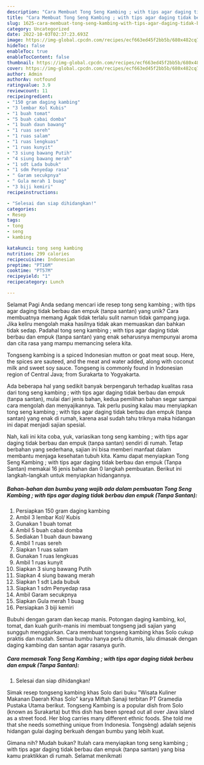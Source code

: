 ```yaml
---
description: "Cara Membuat Tong Seng Kambing ; with tips agar daging tidak berbau dan empuk (Tanpa Santan) yang Lezat, Mantap"
title: "Cara Membuat Tong Seng Kambing ; with tips agar daging tidak berbau dan empuk (Tanpa Santan) yang Lezat, Mantap"
slug: 1625-cara-membuat-tong-seng-kambing-with-tips-agar-daging-tidak-berbau-dan-empuk-tanpa-santan-yang-lezat-mantap
category: Uncategorized
date: 2022-10-03T02:37:23.693Z
image: https://img-global.cpcdn.com/recipes/ecf663ed45f2bb5b/680x482cq70/tong-seng-kambing-with-tips-agar-daging-tidak-berbau-dan-empuk-tanpa-santan-foto-resep-utama.jpg
hideToc: false
enableToc: true
enableTocContent: false
thumbnail: https://img-global.cpcdn.com/recipes/ecf663ed45f2bb5b/680x482cq70/tong-seng-kambing-with-tips-agar-daging-tidak-berbau-dan-empuk-tanpa-santan-foto-resep-utama.jpg
cover: https://img-global.cpcdn.com/recipes/ecf663ed45f2bb5b/680x482cq70/tong-seng-kambing-with-tips-agar-daging-tidak-berbau-dan-empuk-tanpa-santan-foto-resep-utama.jpg
author: Admin
authorAv: notfound
ratingvalue: 3.9
reviewcount: 11
recipeingredient:
- "150 gram daging kambing"
- "3 lembar Kol Kubis"
- "1 buah tomat"
- "5 buah cabai domba"
- "1 buah daun bawang"
- "1 ruas sereh"
- "1 ruas salam"
- "1 ruas lengkuas"
- "1 ruas kunyit"
- "3 siung bawang Putih"
- "4 siung bawang merah"
- "1 sdt Lada bubuk"
- "1 sdm Penyedap rasa"
- " Garam secukpnya"
- " Gula merah 1 buag"
- "3 biji kemiri"
recipeinstructions:

- "Selesai dan siap dihidangkan!"
categories:
- Resep
tags:
- tong
- seng
- kambing

katakunci: tong seng kambing 
nutrition: 299 calories
recipecuisine: Indonesian
preptime: "PT16M"
cooktime: "PT57M"
recipeyield: "1"
recipecategory: Lunch

---
```



Selamat Pagi Anda sedang mencari ide resep tong seng kambing ; with tips agar daging tidak berbau dan empuk (tanpa santan) yang unik? Cara membuatnya memang Agak tidak terlalu sulit namun tidak gampang juga. Jika keliru mengolah maka hasilnya tidak akan memuaskan dan bahkan tidak sedap. Padahal tong seng kambing ; with tips agar daging tidak berbau dan empuk (tanpa santan) yang enak seharusnya mempunyai aroma dan cita rasa yang mampu memancing selera kita.


Tongseng kambing is a spiced Indonesian mutton or goat meat soup. Here, the spices are sauteed, and the meat and water added, along with coconut milk and sweet soy sauce. Tongseng is commonly found in Indonesian region of Central Java; from Surakarta to Yogyakarta.

Ada beberapa hal yang sedikit banyak berpengaruh terhadap kualitas rasa dari tong seng kambing ; with tips agar daging tidak berbau dan empuk (tanpa santan), mulai dari jenis bahan, kedua pemilihan bahan segar sampai cara mengolah dan menyajikannya. Tak perlu pusing kalau mau menyiapkan tong seng kambing ; with tips agar daging tidak berbau dan empuk (tanpa santan) yang enak di rumah, karena asal sudah tahu triknya maka hidangan ini dapat menjadi sajian spesial.


Nah, kali ini kita coba, yuk, variasikan tong seng kambing ; with tips agar daging tidak berbau dan empuk (tanpa santan) sendiri di rumah. Tetap berbahan yang sederhana, sajian ini bisa memberi manfaat dalam membantu menjaga kesehatan tubuh kita. Kamu dapat menyiapkan Tong Seng Kambing ; with tips agar daging tidak berbau dan empuk (Tanpa Santan) memakai 16 jenis bahan dan 0 langkah pembuatan. Berikut ini langkah-langkah untuk menyiapkan hidangannya.

<!--inarticleads1-->

##### Bahan-bahan dan bumbu yang wajib ada dalam pembuatan Tong Seng Kambing ; with tips agar daging tidak berbau dan empuk (Tanpa Santan):

1. Persiapkan 150 gram daging kambing
1. Ambil 3 lembar Kol/ Kubis
1. Gunakan 1 buah tomat
1. Ambil 5 buah cabai domba
1. Sediakan 1 buah daun bawang
1. Ambil 1 ruas sereh
1. Siapkan 1 ruas salam
1. Gunakan 1 ruas lengkuas
1. Ambil 1 ruas kunyit
1. Siapkan 3 siung bawang Putih
1. Siapkan 4 siung bawang merah
1. Siapkan 1 sdt Lada bubuk
1. Siapkan 1 sdm Penyedap rasa
1. Ambil  Garam secukpnya
1. Siapkan  Gula merah 1 buag
1. Persiapkan 3 biji kemiri


Bubuhi dengan garam dan kecap manis. Potongan daging kambing, kol, tomat, dan kuah gurih-manis ini membuat tongseng jadi sajian yang sungguh menggiurkan. Cara membuat tongseng kambing khas Solo cukup praktis dan mudah. Semua bumbu hanya perlu ditumis, lalu dimasak dengan daging kambing dan santan agar rasanya gurih. 

<!--inarticleads2-->

##### Cara memasak Tong Seng Kambing ; with tips agar daging tidak berbau dan empuk (Tanpa Santan):


1. Selesai dan siap dihidangkan!

Simak resep tongseng kambing khas Solo dari buku &#34;Wisata Kuliner Makanan Daerah Khas Solo&#34; karya Miftah Sanaji terbitan PT Gramedia Pustaka Utama berikut. Tongseng Kambing is a popular dish from Solo (known as Surakarta) but this dish has been spread out all over Java island as a street food. Her blog carries many different ethnic foods. She told me that she needs something unique from Indonesia. Tongsèng) adalah sejenis hidangan gulai daging berkuah dengan bumbu yang lebih kuat. 

Gimana nih? Mudah bukan? Itulah cara menyiapkan tong seng kambing ; with tips agar daging tidak berbau dan empuk (tanpa santan) yang bisa kamu praktikkan di rumah. Selamat menikmati
